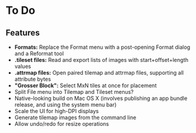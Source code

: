 # To Do

## Features

* **Formats:** Replace the Format menu with a post-opening Format dialog and a Reformat tool
* **.tileset files:** Read and export lists of images with start+offset+length values
* **.attrmap files:** Open paired tilemap and attrmap files, supporting all attribute bytes
* **"Grosser Block":** Select MxN tiles at once for placement
* Split File menu into Tilemap and Tileset menus?
* Native-looking build on Mac OS X (involves publishing an app bundle release, and using the system menu bar)
* Scale the UI for high-DPI displays
* Generate tilemap images from the command line
* Allow undo/redo for resize operations
